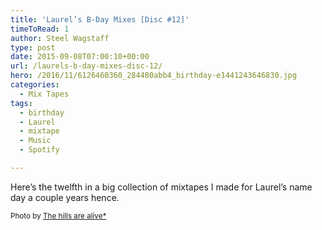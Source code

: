 ```yaml
---
title: 'Laurel’s B-Day Mixes [Disc #12]'
timeToRead: 1 
author: Steel Wagstaff
type: post
date: 2015-09-08T07:00:10+00:00
url: /laurels-b-day-mixes-disc-12/
hero: /2016/11/6126460360_284480abb4_birthday-e1441243646830.jpg
categories:
  - Mix Tapes
tags:
  - birthday
  - Laurel
  - mixtape
  - Music
  - Spotify

---
```

Here&#8217;s the twelfth in a big collection of mixtapes I made for Laurel&#8217;s name day a couple years hence.



<small><a style="text-decoration: none" title="Image inserted by the ImageInject WordPress plugin" href="http://wpinject.com/" rel="nofollow">Photo</a> by <a href="http://www.flickr.com/photos/20466740@N00/6126460360" target="_blank">The hills are alive*</a> <a title="Attribution License" href="http://creativecommons.org/licenses/by/2.0/" target="_blank" rel="nofollow"><img src="http://music.steelwagstaff.com/wp-content/plugins/wp-inject/images/cc.png" alt="" /></a></small>
